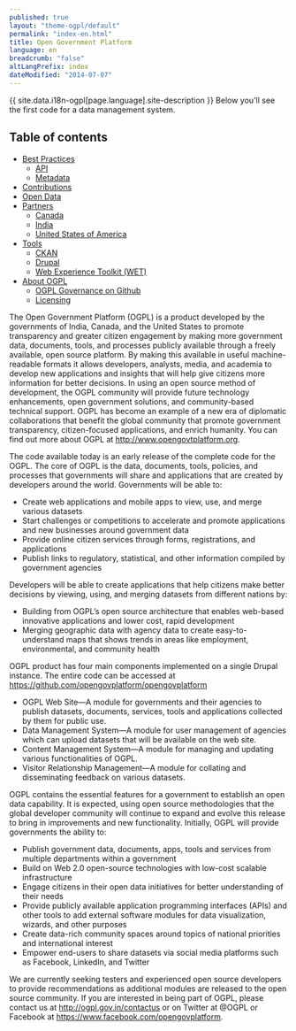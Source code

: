 ```yaml
---
published: true
layout: "theme-ogpl/default"
permalink: "index-en.html"
title: Open Government Platform
language: en
breadcrumb: "false"
altLangPrefix: index
dateModified: "2014-07-07"
---
```


{{ site.data.i18n-ogpl[page.language].site-description }} Below you'll see the first code for a data management system.

## Table of contents

* [Best Practices](/best-practices/index-en.html)
  * [API](/best-practices/apis-en.html)
  * [Metadata](/best-practices/metadata-en.html)
* [Contributions](/contributions/index-en.html)
* [Open Data](/open-data/index-en.html)
* [Partners](/partners/index-en.html)
  * [Canada](/partners/canada-en.html)
  * [India](/partners/india-en.html)
  * [United States of America](/partners/usa-en.html)
* [Tools](/tools/index-en.html)
  * [CKAN](/tools/ckan-en.html)
  * [Drupal](/tools/drupal-en.html)
  * [Web Experience Toolkit (WET)](/tools/wet-boew-en.html)
* [About OGPL](/about/index-en.html)
  * [OGPL Governance on Github](/about/governance-en.html)
  * [Licensing](/about/licensing-en.html)
  
  
The Open Government Platform (OGPL) is a product developed by the governments of India, Canada, and the United States to promote transparency and greater citizen engagement by making more government data, documents, tools, and processes publicly available through a freely available, open source platform. By making this available in useful machine-readable formats it allows developers, analysts, media, and academia to develop new applications and insights that will help give citizens more information for better decisions. In using an open source method of development, the OGPL community will provide future technology enhancements, open government solutions, and community-based technical support. OGPL has become an example of a new era of diplomatic collaborations that benefit the global community that promote government transparency, citizen-focused applications, and enrich humanity. You can find out more about OGPL at http://www.opengovtplatform.org.

The code available today is an early release of the complete code for the OGPL. The core of OGPL is the data, documents, tools, policies, and processes that governments will share and applications that are created by developers around the world. Governments will be able to:

- Create web applications and mobile apps to view, use, and merge various datasets
- Start challenges or competitions to accelerate and promote applications and new businesses around government data
- Provide online citizen services through forms, registrations, and applications
- Publish links to regulatory, statistical, and other information compiled by government agencies

Developers will be able to create applications that help citizens make better decisions by viewing, using, and merging datasets from different nations by:

- Building from OGPL’s open source architecture that enables web-based innovative applications and lower cost, rapid development
- Merging geographic data with agency data to create easy-to-understand maps that shows trends in areas like employment, environmental, and community health

OGPL product has four main components implemented on a single Drupal instance. The entire code can be accessed at https://github.com/opengovplatform/opengovplatform

- OGPL Web Site—A module for governments and their agencies to publish datasets, documents, services, tools and applications collected by them for public use.
- Data Management System—A module for user management of agencies which can upload datasets that will be available on the web site.
- Content Management System—A module for managing and updating various functionalities of OGPL.
- Visitor Relationship Management—A module for collating and disseminating feedback on various datasets.

OGPL contains the essential features for a government to establish an open data capability. It is expected, using open source methodologies that the global developer community will continue to expand and evolve this release to bring in improvements and new functionality. Initially, OGPL will provide governments the ability to:

- Publish government data, documents, apps, tools and services from multiple departments within a government
- Build on Web 2.0 open-source technologies with low-cost scalable infrastructure
- Engage citizens in their open data initiatives for better understanding of their needs
- Provide publicly available application programming interfaces (APIs) and other tools to add external software modules for data visualization, wizards, and other purposes
- Create data-rich community spaces around topics of national priorities and international interest
- Empower end-users to share datasets via social media platforms such as Facebook, LinkedIn, and Twitter

We are currently seeking testers and experienced open source developers to provide recommendations as additional modules are released to the open source community. If you are interested in being part of OGPL, please contact us at http://ogpl.gov.in/contactus or on Twitter at @OGPL or Facebook at https://www.facebook.com/opengovplatform.
